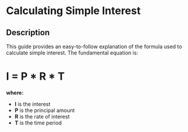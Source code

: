 # Calculating Simple Interest

## Description

<p>This guide provides an easy-to-follow explanation of the formula used to calculate simple interest. The fundamental equation is:</p>

# I = P * R * T

<b>where:</b>
<ul>
  <li><b>I</b> is the interest</li>
  <li><b>P</b> is the principal amount</li>
  <li><b>R</b> is the rate of interest</li>
  <li><b>T</b> is the time period</li>
</ul>

